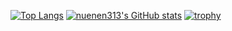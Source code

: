 [![Top Langs](https://github-readme-stats.vercel.app/api/top-langs/?username=nuenen313&hide=java&theme=apprentice)](https://github.com/anuraghazra/github-readme-stats)
[![nuenen313's GitHub stats](https://github-readme-stats.vercel.app/api?username=nuenen313&hide_rank=true&show_icons=true&theme=apprentice)](https://github.com/anuraghazra/github-readme-stats)
[![trophy](https://github-profile-trophy.vercel.app/?username=nuenen313)](https://github.com/ryo-ma/github-profile-trophy)
